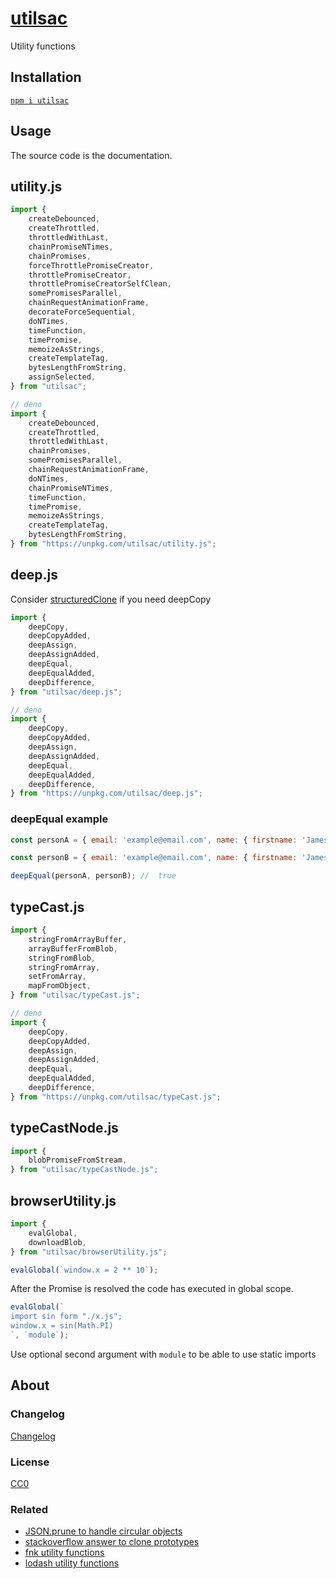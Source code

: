 # [utilsac](https://github.com/GrosSacASac/utilsac)

Utility functions

## Installation

[`npm i utilsac`](https://www.npmjs.com/package/utilsac)

## Usage

The source code is the documentation.

## utility.js

```js
import {
    createDebounced,
    createThrottled,
    throttledWithLast,
    chainPromiseNTimes,
    chainPromises,
    forceThrottlePromiseCreator,
    throttlePromiseCreator,
    throttlePromiseCreatorSelfClean,
    somePromisesParallel,
    chainRequestAnimationFrame,
    decorateForceSequential,
    doNTimes,
    timeFunction,
    timePromise,
    memoizeAsStrings,
    createTemplateTag,
    bytesLengthFromString,
    assignSelected,
} from "utilsac";

// deno
import {
    createDebounced,
    createThrottled,
    throttledWithLast,
    chainPromises,
    somePromisesParallel,
    chainRequestAnimationFrame,
    doNTimes,
    chainPromiseNTimes,
    timeFunction,
    timePromise,
    memoizeAsStrings,
    createTemplateTag,
    bytesLengthFromString,
} from "https://unpkg.com/utilsac/utility.js";
```


## deep.js

Consider [structuredClone](https://developer.mozilla.org/en-US/docs/Web/API/WindowOrWorkerGlobalScope/structuredClone) if you need deepCopy

```js
import {
    deepCopy,
    deepCopyAdded,
    deepAssign,
    deepAssignAdded,
    deepEqual,
    deepEqualAdded,
    deepDifference,
} from "utilsac/deep.js";

// deno
import {
    deepCopy,
    deepCopyAdded,
    deepAssign,
    deepAssignAdded,
    deepEqual,
    deepEqualAdded,
    deepDifference,
} from "https://unpkg.com/utilsac/deep.js";
```


### deepEqual example

```js 
const personA = { email: 'example@email.com', name: { firstname: 'James', lastname: 'William' }};

const personB = { email: 'example@email.com', name: { firstname: 'James', lastname: 'William' }};

deepEqual(personA, personB); //  true
```


## typeCast.js

```js
import {
    stringFromArrayBuffer,
    arrayBufferFromBlob,
    stringFromBlob,
    stringFromArray,
    setFromArray,
    mapFromObject,
} from "utilsac/typeCast.js";

// deno
import {
    deepCopy,
    deepCopyAdded,
    deepAssign,
    deepAssignAdded,
    deepEqual,
    deepEqualAdded,
    deepDifference,
} from "https://unpkg.com/utilsac/typeCast.js";
```

## typeCastNode.js

```js
import {
    blobPromiseFromStream,
} from "utilsac/typeCastNode.js";
```

## browserUtility.js

```js
import { 
    evalGlobal,
    downloadBlob,
} from "utilsac/browserUtility.js";
```

```js
evalGlobal(`window.x = 2 ** 10`);
```

After the Promise is resolved the code has executed in global scope.


```js
evalGlobal(`
import sin form "./x.js";
window.x = sin(Math.PI)
`, `module`);
```

Use optional second argument with `module` to be able to use static imports


## About

### Changelog

[Changelog](./changelog.md)


### License

[CC0](./license.txt)

### Related

 * [JSON.prune to handle circular objects](https://github.com/Canop/JSON.prune)
 * [stackoverflow answer to clone prototypes](https://stackoverflow.com/questions/122102/what-is-the-most-efficient-way-to-deep-clone-an-object-in-javascript)
 * [fnk utility functions](https://github.com/seanohue/fnk)
 * [lodash utility functions](https://lodash.com/)
